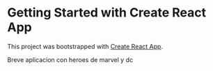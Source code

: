 # Getting Started with Create React App

This project was bootstrapped with [Create React App](https://github.com/facebook/create-react-app).

Breve aplicacion con heroes de marvel y dc